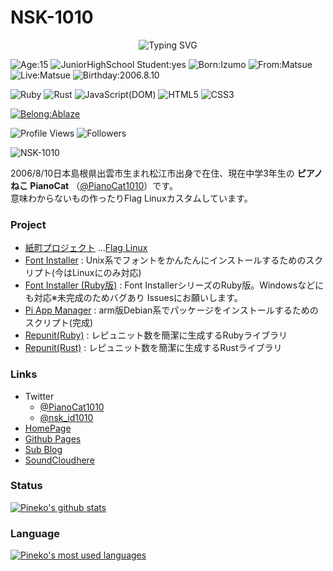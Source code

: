 # NSK-1010

<p align="center">
<img src="http://readme-typing-svg.herokuapp.com?font=Google+Sans&color=%2333691E&center=true&vCenter=true&multiline=true&width=420&height=100&lines=We're+not+perfect.;We+can't+be+perfect.;But+we+must+strive+to+get+closer+to+perfection." alt="Typing SVG">
</p>

![Age:15](https://img.shields.io/badge/Age-15-33691E?style=for-the-badge)
![JuniorHighSchool Student:yes](https://img.shields.io/badge/-Junior%20High%20School%20Student-33691E?style=for-the-badge)
![Born:Izumo](https://img.shields.io/badge/born-izumo-F82C34?style=for-the-badge)
![From:Matsue](https://img.shields.io/badge/from-matsue-0069B3?style=for-the-badge)
![Live:Matsue](https://img.shields.io/badge/live-matsue-0069B3?style=for-the-badge)
![Birthday:2006.8.10](https://img.shields.io/badge/birthday-2006.8.10-33691E?style=for-the-badge)

![Ruby](https://img.shields.io/badge/-Ruby-33691E?style=for-the-badge&logo=ruby)
![Rust](https://img.shields.io/badge/-Rust-33691E?style=for-the-badge&logo=rust)
![JavaScript(DOM)](https://img.shields.io/badge/-JavaScript%20(DOM)-33691E?style=for-the-badge&logo=javascript)
![HTML5](https://img.shields.io/badge/-HTML5-33691E?style=for-the-badge&logo=html5)
![CSS3](https://img.shields.io/badge/-CSS3-33691E?style=for-the-badge&logo=css3)

[![Belong:Ablaze](https://img.shields.io/badge/Belongs-Ablaze-FF6600?style=for-the-badge)](https://ablaze.one)

![Profile Views](https://komarev.com/ghpvc/?username=NSK-1010&color=33691E&style=flat&label=Profile+Views)
![Followers](https://img.shields.io/github/followers/NSK-1010?style=flat&color=33691E&label=Followers)

![NSK-1010](https://github-profile-summary-cards.vercel.app/api/cards/profile-details?username=NSK-1010&theme=github_dark	)

2006/8/10日本島根県出雲市生まれ松江市出身で在住、現在中学3年生の **ピアノねこ PianoCat** （[@PianoCat1010](https://twitter.com/nsk_id1010)）です。  
意味わからないもの作ったりFlag Linuxカスタムしています。

### Project
  - [紙町プロジェクト](https://nsk-1010.github.io/paper-town)
    …[Flag Linux](https://github.com/users/NSK-1010/projects/1)
  - [Font Installer](https://github.com/users/NSK-1010/projects/2) : Unix系でフォントをかんたんにインストールするためのスクリプト(今はLinuxにのみ対応)
  - [Font Installer (Ruby版)](https://github.com/users/NSK-1010/projects/3) : Font InstallerシリーズのRuby版。Windowsなどにも対応※未完成のためバグあり Issuesにお願いします。
  - [Pi App Manager](https://github.com/NSK-1010/pi-app-manager) : arm版Debian系でパッケージをインストールするためのスクリプト(完成)
  - [Repunit(Ruby)](https://github.com/NSK-1010/ruby-repunit) : レピュニット数を簡潔に生成するRubyライブラリ
  - [Repunit(Rust)](https://github.com/NSK-1010/rust-repunit) : レピュニット数を簡潔に生成するRustライブラリ

### Links
- Twitter
    - [@PianoCat1010](https://twitter.com/PianoCat1010)
    - [@nsk_id1010](https://twitter.com/nsk_id1010)
- [HomePage](http://pianocat1010.s205.xrea.com)
- [Github Pages](http://nsk-1010.github.io)
- [Sub Blog](https://nsk-1010.hatenablog.com)
- [SoundCloudhere](https://soundcloud.com/pianocat-295049993)

### Status
[![Pineko's github stats](https://github-readme-stats.vercel.app/api?username=NSK-1010&count_private=true&show_icons=true&theme=tokyonight)](https://github.com/NSK-1010)

### Language
[![Pineko's most used languages](https://github-readme-stats.vercel.app/api/top-langs/?username=NSK-1010&show_icons=true&theme=tokyonight)](https://github.com/NSK-1010)
